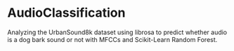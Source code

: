 # AudioClassification
Analyzing the UrbanSound8k dataset using librosa to predict whether audio is a dog bark sound or not with MFCCs and Scikit-Learn Random Forest.
